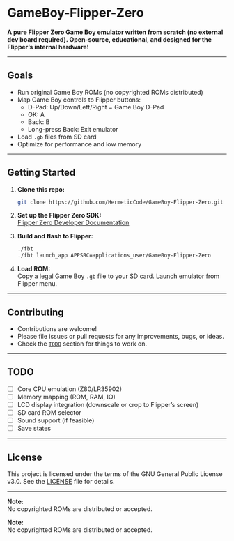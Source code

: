 # GameBoy-Flipper-Zero

**A pure Flipper Zero Game Boy emulator written from scratch (no external dev board required). Open-source, educational, and designed for the Flipper’s internal hardware!**

---

## Goals

- Run original Game Boy ROMs (no copyrighted ROMs distributed)
- Map Game Boy controls to Flipper buttons:
  - D-Pad: Up/Down/Left/Right = Game Boy D-Pad
  - OK: A
  - Back: B
  - Long-press Back: Exit emulator
- Load `.gb` files from SD card
- Optimize for performance and low memory

---

## Getting Started

1. **Clone this repo:**
    ```bash
    git clone https://github.com/HermeticCode/GameBoy-Flipper-Zero.git
    ```
2. **Set up the Flipper Zero SDK:**  
   [Flipper Zero Developer Documentation](https://docs.flipperzero.one/devtools/dev-qflipper/installation)

3. **Build and flash to Flipper:**
    ```bash
    ./fbt
    ./fbt launch_app APPSRC=applications_user/GameBoy-Flipper-Zero
    ```

4. **Load ROM:**  
   Copy a legal Game Boy `.gb` file to your SD card. Launch emulator from Flipper menu.

---

## Contributing

- Contributions are welcome!
- Please file issues or pull requests for any improvements, bugs, or ideas.
- Check the [`TODO`](#todo) section for things to work on.

---

## TODO

- [ ] Core CPU emulation (Z80/LR35902)
- [ ] Memory mapping (ROM, RAM, IO)
- [ ] LCD display integration (downscale or crop to Flipper’s screen)
- [ ] SD card ROM selector
- [ ] Sound support (if feasible)
- [ ] Save states

---

## License

This project is licensed under the terms of the GNU General Public License v3.0. See the [LICENSE](LICENSE) file for details.

---

**Note:**  
No copyrighted ROMs are distributed or accepted.


**Note:**  
No copyrighted ROMs are distributed or accepted.

